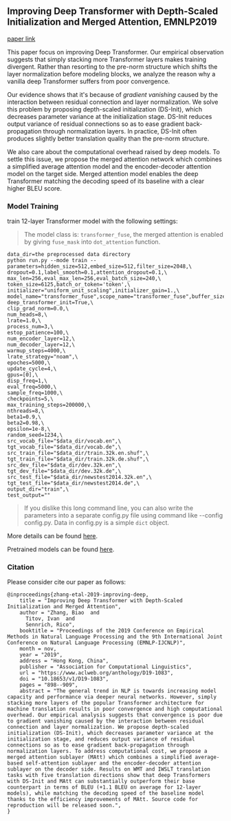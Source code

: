 ## Improving Deep Transformer with Depth-Scaled Initialization and Merged Attention, EMNLP2019

[paper link](https://www.aclweb.org/anthology/D19-1083/)

This paper focus on improving Deep Transformer. 
Our empirical observation suggests that simply stacking more Transformer layers makes training divergent.
Rather than resorting to the pre-norm structure which shifts the layer normalization before modeling blocks,
we analyze the reason why a vanilla deep Transformer suffers from poor convergence.

Our evidence shows that it's because of *gradient vanishing* caused by the interaction between residual connection
and layer normalization. We solve this problem by proposing depth-scaled initialization (DS-Init), which decreases 
parameter variance at the initialization stage. DS-Init reduces output variance of residual connections so as to
ease gradient back-propagation through normalization layers. In practice, DS-Init often produces slightly better
translation quality than the pre-norm structure.

We also care about the computational overhead raised by deep models. To settle this issue, we propose the merged
attention network which combines a simplified average attention model and the encoder-decoder attention model on 
the target side. Merged attention model enables the deep Transformer matching the decoding speed of its baseline
with a clear higher BLEU score.


### Model Training
train 12-layer Transformer model with the following settings:
>The model class is: `transformer_fuse`, the merged attention is enabled by giving `fuse_mask` into `dot_attention` function.
```
data_dir=the preprocessed data directory
python run.py --mode train --parameters=hidden_size=512,embed_size=512,filter_size=2048,\
dropout=0.1,label_smooth=0.1,attention_dropout=0.1,\
max_len=256,eval_max_len=256,eval_batch_size=240,\
token_size=6125,batch_or_token='token',\
initializer="uniform_unit_scaling",initializer_gain=1.,\
model_name="transformer_fuse",scope_name="transformer_fuse",buffer_size=600000,\
deep_transformer_init=True,\
clip_grad_norm=0.0,\
num_heads=8,\
lrate=1.0,\
process_num=3,\
estop_patience=100,\
num_encoder_layer=12,\
num_decoder_layer=12,\
warmup_steps=4000,\
lrate_strategy="noam",\
epoches=5000,\
update_cycle=4,\
gpus=[0],\
disp_freq=1,\
eval_freq=5000,\
sample_freq=1000,\
checkpoints=5,\
max_training_steps=200000,\
nthreads=8,\
beta1=0.9,\
beta2=0.98,\
epsilon=1e-8,\
random_seed=1234,\
src_vocab_file="$data_dir/vocab.en",\
tgt_vocab_file="$data_dir/vocab.de",\
src_train_file="$data_dir/train.32k.en.shuf",\
tgt_train_file="$data_dir/train.32k.de.shuf",\
src_dev_file="$data_dir/dev.32k.en",\
tgt_dev_file="$data_dir/dev.32k.de",\
src_test_file="$data_dir/newstest2014.32k.en",\
tgt_test_file="$data_dir/newstest2014.de",\
output_dir="train",\
test_output=""
```
>If you dislike this long command line, you can also write the parameters into a separate config.py file using
command like --config config.py. Data in config.py is a simple `dict` object.

More details can be found [here](../usage/README.md).

Pretrained models can be found [here](http://data.statmt.org/bzhang/emnlp19_deep_transformer/).

### Citation

Please consider cite our paper as follows:
```
@inproceedings{zhang-etal-2019-improving-deep,
    title = "Improving Deep Transformer with Depth-Scaled Initialization and Merged Attention",
    author = "Zhang, Biao  and
      Titov, Ivan  and
      Sennrich, Rico",
    booktitle = "Proceedings of the 2019 Conference on Empirical Methods in Natural Language Processing and the 9th International Joint Conference on Natural Language Processing (EMNLP-IJCNLP)",
    month = nov,
    year = "2019",
    address = "Hong Kong, China",
    publisher = "Association for Computational Linguistics",
    url = "https://www.aclweb.org/anthology/D19-1083",
    doi = "10.18653/v1/D19-1083",
    pages = "898--909",
    abstract = "The general trend in NLP is towards increasing model capacity and performance via deeper neural networks. However, simply stacking more layers of the popular Transformer architecture for machine translation results in poor convergence and high computational overhead. Our empirical analysis suggests that convergence is poor due to gradient vanishing caused by the interaction between residual connection and layer normalization. We propose depth-scaled initialization (DS-Init), which decreases parameter variance at the initialization stage, and reduces output variance of residual connections so as to ease gradient back-propagation through normalization layers. To address computational cost, we propose a merged attention sublayer (MAtt) which combines a simplified average-based self-attention sublayer and the encoder-decoder attention sublayer on the decoder side. Results on WMT and IWSLT translation tasks with five translation directions show that deep Transformers with DS-Init and MAtt can substantially outperform their base counterpart in terms of BLEU (+1.1 BLEU on average for 12-layer models), while matching the decoding speed of the baseline model thanks to the efficiency improvements of MAtt. Source code for reproduction will be released soon.",
}
```
